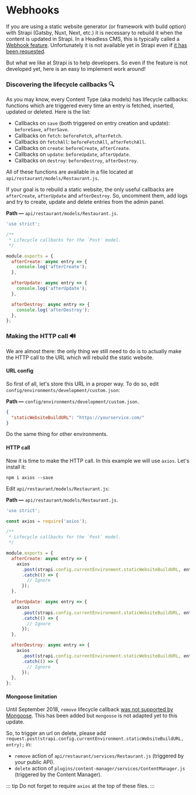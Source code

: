 # Webhooks

If you are using a static website generator (or framework with build option) with Strapi (Gatsby, Nuxt, Next, etc.) it is necessary to rebuild it when the content is updated in Strapi. In a Headless CMS, this is typically called a [Webhook feature](https://strapi.io/marketplace/webhooks). Unfortunately it is not available yet in Strapi even if [it has been requested](https://portal.productboard.com/strapi/c/27-webhooks).

But what we like at Strapi is to help developers. So even if the feature is not developed yet, here is an easy to implement work around!

### Discovering the lifecycle callbacks 🔍

As you may know, every Content Type (aka models) has lifecycle callbacks: functions which are triggered every time an entry is fetched, inserted, updated or deleted. Here is the list:

- Callbacks on `save` (both triggered on entry creation and update): `beforeSave`, `afterSave`.
- Callbacks on `fetch`: `beforeFetch`, `afterFetch`.
- Callbacks on `fetchAll`: `beforeFetchAll`, `afterFetchAll`.
- Callbacks on `create`: `beforeCreate`, `afterCreate`.
- Callbacks on `update`: `beforeUpdate`, `afterUpdate`.
- Callbacks on `destroy`: `beforeDestroy`, `afterDestroy`.

All of these functions are available in a file located at `api/restaurant/models/Restaurant.js`.

If your goal is to rebuild a static website, the only useful callbacks are `afterCreate`, `afterUpdate` and `afterDestroy`. So, uncomment them, add logs and try to create, update and delete entries from the admin panel.

**Path —** `api/restaurant/models/Restaurant.js`.

```js
'use strict';

/**
 * Lifecycle callbacks for the `Post` model.
 */

module.exports = {
  afterCreate: async entry => {
    console.log('afterCreate');
  },

  afterUpdate: async entry => {
    console.log('afterUpdate');
  },

  afterDestroy: async entry => {
    console.log('afterDestroy');
  },
};
```

### Making the HTTP call 🔊

We are almost there: the only thing we still need to do is to actually make the HTTP call to the URL which will rebuild the static website.

#### URL config

So first of all, let's store this URL in a proper way. To do so, edit `config/environments/development/custom.json`:

**Path —** `config/environments/development/custom.json`.

```json
{
  "staticWebsiteBuildURL": "https://yourservice.com/"
}
```

Do the same thing for other environments.

#### HTTP call

Now it is time to make the HTTP call. In this example we will use `axios`. Let's install it:

```
npm i axios --save
```

Edit `api/restaurant/models/Restaurant.js`:

**Path —** `api/restaurant/models/Restaurant.js`.

```js
'use strict';

const axios = require('axios');

/**
 * Lifecycle callbacks for the `Post` model.
 */

module.exports = {
  afterCreate: async entry => {
    axios
      .post(strapi.config.currentEnvironment.staticWebsiteBuildURL, entry)
      .catch(() => {
        // Ignore
      });
  },

  afterUpdate: async entry => {
    axios
      .post(strapi.config.currentEnvironment.staticWebsiteBuildURL, entry)
      .catch(() => {
        // Ignore
      });
  },

  afterDestroy: async entry => {
    axios
      .post(strapi.config.currentEnvironment.staticWebsiteBuildURL, entry)
      .catch(() => {
        // Ignore
      });
  },
};
```

#### Mongoose limitation

Until September 2018, `remove` lifecycle callback [was not supported by Mongoose](https://github.com/Automattic/mongoose/issues/3054). This has been added but `mongoose` is not adapted yet to this update.

So, to trigger an url on delete, please add `request.post(strapi.config.currentEnvironment.staticWebsiteBuildURL, entry);` in:

- `remove` action of `api/restaurant/services/Restaurant.js` (triggered by your public API).
- `delete` action of `plugins/content-manager/services/ContentManager.js` (triggered by the Content Manager).

::: tip
Do not forget to require `axios` at the top of these files.
:::
